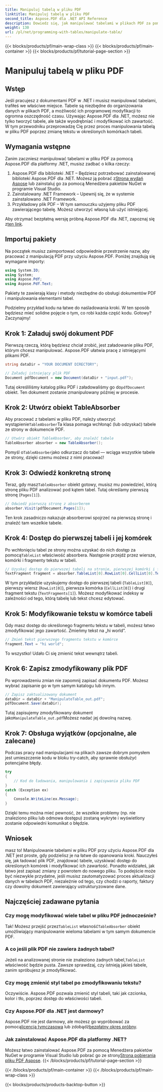 ```yaml
---
title: Manipuluj tabelą w pliku PDF
linktitle: Manipuluj tabelą w pliku PDF
second_title: Aspose.PDF dla .NET API Reference
description: Dowiedz się, jak manipulować tabelami w plikach PDF za pomocą Aspose.PDF dla platformy .NET, korzystając z samouczka krok po kroku, który zawiera przykłady kodu i najlepsze praktyki.
weight: 130
url: /pl/net/programming-with-tables/manipulate-table/
---
```


{{< blocks/products/pf/main-wrap-class >}}
{{< blocks/products/pf/main-container >}}
{{< blocks/products/pf/tutorial-page-section >}}

# Manipuluj tabelą w pliku PDF

## Wstęp

Jeśli pracujesz z dokumentami PDF w .NET i musisz manipulować tabelami, trafiłeś we właściwe miejsce. Tabele są niezbędne do organizowania danych w plikach PDF, a możliwość ich programowej modyfikacji to ogromna oszczędność czasu. Używając Aspose.PDF dla .NET, możesz nie tylko tworzyć tabele, ale także wyodrębniać i modyfikować ich zawartość. W tym przewodniku przeprowadzę Cię przez proces manipulowania tabelą w pliku PDF poprzez zmianę tekstu w określonych komórkach tabeli.

## Wymagania wstępne

Zanim zaczniesz manipulować tabelami w pliku PDF za pomocą Aspose.PDF dla platformy .NET, musisz zadbać o kilka rzeczy:

1.  Aspose.PDF dla biblioteki .NET – Będziesz potrzebować zainstalowanej biblioteki Aspose.PDF dla .NET. Możesz ją pobrać z[Strona wydań Aspose](https://releases.aspose.com/pdf/net/) lub zainstaluj go za pomocą Menedżera pakietów NuGet w programie Visual Studio.
2. Zainstalowany .NET Framework – Upewnij się, że w systemie zainstalowano .NET Framework.
3. Przykładowy plik PDF – W tym samouczku użyjemy pliku PDF zawierającego tabelę. Możesz utworzyć własną lub użyć istniejącej.

 Aby otrzymać bezpłatną wersję próbną Aspose.PDF dla .NET, zapoznaj się z[ten link](https://releases.aspose.com/).

## Importuj pakiety

Na początek musisz zaimportować odpowiednie przestrzenie nazw, aby pracować z manipulacją PDF przy użyciu Aspose.PDF. Poniżej znajdują się wymagane importy:

```csharp
using System.IO;
using System;
using Aspose.Pdf;
using Aspose.Pdf.Text;
```

Pakiety te zawierają klasy i metody niezbędne do obsługi dokumentów PDF i manipulowania elementami tabel.

Podzielmy przykład kodu na łatwe do naśladowania kroki. W ten sposób będziesz mieć solidne pojęcie o tym, co robi każda część kodu. Gotowy? Zaczynajmy!

## Krok 1: Załaduj swój dokument PDF

Pierwszą rzeczą, którą będziesz chciał zrobić, jest załadowanie pliku PDF, którym chcesz manipulować. Aspose.PDF ułatwia pracę z istniejącymi plikami PDF.

```csharp
string dataDir = "YOUR DOCUMENT DIRECTORY";

// Załaduj istniejący plik PDF
Document pdfDocument = new Document(dataDir + "input.pdf");
```

 Tutaj określiliśmy katalog pliku PDF i załadowaliśmy go do`pdfDocument` obiekt. Ten dokument zostanie zmanipulowany później w procesie.

## Krok 2: Utwórz obiekt TableAbsorber

 Aby pracować z tabelami w pliku PDF, należy utworzyć wystąpienie`TableAbsorber`Ta klasa pomaga wchłonąć (lub odzyskać) tabele ze strony w dokumencie PDF.

```csharp
// Utwórz obiekt TableAbsorber, aby znaleźć tabele
TableAbsorber absorber = new TableAbsorber();
```

 Pomyśl o`TableAbsorber`jako odkurzacz do tabel — wciąga wszystkie tabele ze strony, dzięki czemu możesz z nimi pracować!

## Krok 3: Odwiedź konkretną stronę

 Teraz, gdy masz`TableAbsorber` obiekt gotowy, musisz mu powiedzieć, którą stronę pliku PDF analizować pod kątem tabel. Tutaj określamy pierwszą stronę (`Pages[1]`).

```csharp
// Odwiedź pierwszą stronę z absorberem
absorber.Visit(pdfDocument.Pages[1]);
```

Ten krok zasadniczo nakazuje absorberowi spojrzeć na pierwszą stronę i znaleźć tam wszelkie tabele.

## Krok 4: Dostęp do pierwszej tabeli i jej komórek

 Po wchłonięciu tabel ze strony można uzyskać do nich dostęp za pomocą`TableList` właściwość absorbera. Następnie przejdź przez wiersze, komórki i fragmenty tekstu w tabeli.

```csharp
// Uzyskaj dostęp do pierwszej tabeli na stronie, pierwszej komórki i fragmentów tekstu w niej zawartych
TextFragment fragment = absorber.TableList[0].RowList[0].CellList[0].TextFragments[1];
```

W tym przykładzie uzyskujemy dostęp do pierwszej tabeli (`TableList[0]`), pierwszy wiersz (`RowList[0]`), pierwsza komórka (`CellList[0]`) i drugi fragment tekstu (`TextFragments[1]`). Możesz modyfikować indeksy w zależności od tego, którą tabelę lub tekst chcesz edytować.

## Krok 5: Modyfikowanie tekstu w komórce tabeli

Gdy masz dostęp do określonego fragmentu tekstu w tabeli, możesz łatwo zmodyfikować jego zawartość. Zmieńmy tekst na „hi world”.

```csharp
// Zmień tekst pierwszego fragmentu tekstu w komórce
fragment.Text = "hi world";
```

To wszystko! Udało Ci się zmienić tekst wewnątrz tabeli.

## Krok 6: Zapisz zmodyfikowany plik PDF

Po wprowadzeniu zmian nie zapomnij zapisać dokumentu PDF. Możesz wybrać zapisanie go w tym samym katalogu lub innym.

```csharp
// Zapisz zaktualizowany dokument
dataDir = dataDir + "ManipulateTable_out.pdf";
pdfDocument.Save(dataDir);
```

 Tutaj zapisujemy zmodyfikowany dokument jako`ManipulateTable_out.pdf`Możesz nadać jej dowolną nazwę.

## Krok 7: Obsługa wyjątków (opcjonalne, ale zalecane)

Podczas pracy nad manipulacjami na plikach zawsze dobrym pomysłem jest umieszczenie kodu w bloku try-catch, aby sprawnie obsłużyć potencjalne błędy.

```csharp
try
{
    // Kod do ładowania, manipulowania i zapisywania pliku PDF
}
catch (Exception ex)
{
    Console.WriteLine(ex.Message);
}
```

Dzięki temu można mieć pewność, że wszelkie problemy (np. nie znaleziono pliku lub odmowa dostępu) zostaną wykryte i wyświetlony zostanie odpowiedni komunikat o błędzie.

## Wniosek

masz to! Manipulowanie tabelami w pliku PDF przy użyciu Aspose.PDF dla .NET jest proste, gdy podzielisz je na łatwe do opanowania kroki. Nauczyłeś się, jak ładować plik PDF, znajdować tabele, uzyskiwać dostęp do określonych komórek i modyfikować ich zawartość. Ponadto widziałeś, jak łatwo jest zapisać zmiany z powrotem do nowego pliku. To podejście może być niezwykle przydatne, jeśli musisz zautomatyzować proces aktualizacji danych w tabelach PDF, niezależnie od tego, czy chodzi o raporty, faktury czy dowolny dokument zawierający ustrukturyzowane dane.

## Najczęściej zadawane pytania

### Czy mogę modyfikować wiele tabel w pliku PDF jednocześnie?  
 Tak! Możesz przejść przez`TableList` własność`TableAbsorber` obiekt umożliwiający manipulowanie wieloma tabelami w tym samym dokumencie PDF.

### A co jeśli plik PDF nie zawiera żadnych tabel?  
 Jeżeli na analizowanej stronie nie znaleziono żadnych tabel,`TableList` właściwość będzie pusta. Zawsze sprawdzaj, czy istnieją jakieś tabele, zanim spróbujesz je zmodyfikować.

### Czy mogę zmienić styl tabel po zmodyfikowaniu tekstu?  
Oczywiście. Aspose.PDF pozwala zmienić styl tabeli, taki jak czcionka, kolor i tło, poprzez dostęp do właściwości tabeli.

### Czy Aspose.PDF dla .NET jest darmowy?  
 Aspose.PDF nie jest darmowy, ale możesz go wypróbować za pomocą[licencja tymczasowa](https://purchase.aspose.com/temporary-license/) lub zdobądź[bezpłatny okres próbny](https://releases.aspose.com/).

### Jak zainstalować Aspose.PDF dla platformy .NET?  
 Możesz łatwo zainstalować Aspose.PDF za pomocą Menedżera pakietów NuGet w programie Visual Studio lub pobrać go ze strony[Strona pobierania pliku PDF Aspose](https://releases.aspose.com/pdf/net/).
{{< /blocks/products/pf/tutorial-page-section >}}

{{< /blocks/products/pf/main-container >}}
{{< /blocks/products/pf/main-wrap-class >}}

{{< blocks/products/products-backtop-button >}}
